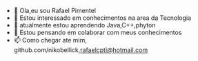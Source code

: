 - 👋 Ola,eu sou Rafael Pimentel
- 👀 Estou interessado em conhecimentos na area da Tecnologia 
- 🌱 atualmente estou aprendendo Java,C++,phyton 
- 💞️ Estou pensando em colaborar com meus conhecimentos
- 📫 Como chegar ate mim, github.com/nikobellick,rafaelcpti@hotmail.com

<!---
nikobellick/nikobellick is a ✨ special ✨ repository because its `README.md` (this file) appears on your GitHub profile.
You can click the Preview link to take a look at your changes.
--->
